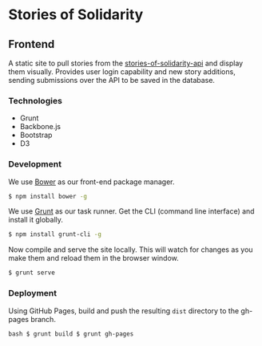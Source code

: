 # Stories of Solidarity

## Frontend 

A static site to pull stories from the [stories-of-solidarity-api](https://github.com/spacedogXYZ/stories-of-solidarity-api) and display them visually. Provides user login capability and new story additions, sending submissions over the API to be saved in the database.

### Technologies

* Grunt
* Backbone.js
* Bootstrap
* D3

### Development

We use [Bower](http://bower.io/) as our front-end package manager.

```bash
$ npm install bower -g
```

We use [Grunt](http://gruntjs.com/) as our task runner. Get the CLI (command line interface) and install it globally.

```bash
$ npm install grunt-cli -g
```

Now compile and serve the site locally. This will watch for changes as you make them and reload them in the browser window.
```bash
$ grunt serve
```


### Deployment

Using GitHub Pages, build and push the resulting `dist` directory to the gh-pages branch.

``bash
$ grunt build
$ grunt gh-pages
``